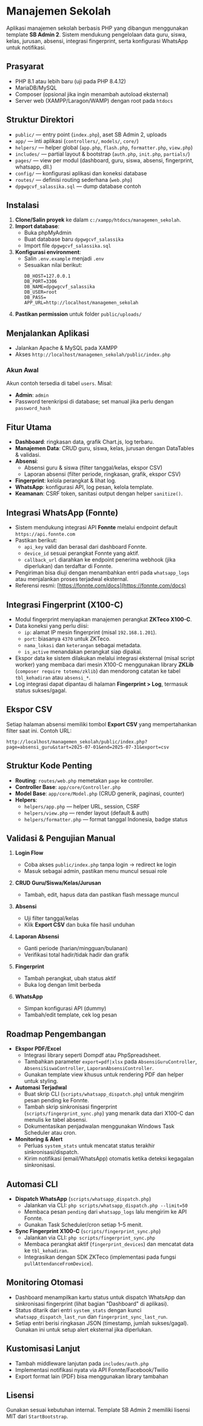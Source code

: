 # Manajemen Sekolah

Aplikasi manajemen sekolah berbasis PHP yang dibangun menggunakan template **SB Admin 2**. Sistem mendukung pengelolaan data guru, siswa, kelas, jurusan, absensi, integrasi fingerprint, serta konfigurasi WhatsApp untuk notifikasi.

## Prasyarat

- PHP 8.1 atau lebih baru (uji pada PHP 8.4.12)
- MariaDB/MySQL
- Composer (opsional jika ingin menambah autoload eksternal)
- Server web (XAMPP/Laragon/WAMP) dengan root pada `htdocs`

## Struktur Direktori

- `public/` — entry point (`index.php`), aset SB Admin 2, uploads
- `app/` — inti aplikasi (`controllers/`, `models/`, `core/`)
- `helpers/` — helper global (`app.php`, `flash.php`, `formatter.php`, `view.php`)
- `includes/` — partial layout & bootstrap (`auth.php`, `init.php`, `partials/`)
- `pages/` — view per modul (dashboard, guru, siswa, absensi, fingerprint, whatsapp, dll.)
- `config/` — konfigurasi aplikasi dan koneksi database
- `routes/` — definisi routing sederhana (`web.php`)
- `dpgwgcvf_salassika.sql` — dump database contoh

## Instalasi

1. **Clone/Salin proyek** ke dalam `c:/xampp/htdocs/managemen_sekolah`.
2. **Import database**:
   - Buka phpMyAdmin
   - Buat database baru `dpgwgcvf_salassika`
   - Import file `dpgwgcvf_salassika.sql`
3. **Konfigurasi environment**:
   - Salin `.env.example` menjadi `.env`
   - Sesuaikan nilai berikut:
     ```env
     DB_HOST=127.0.0.1
     DB_PORT=3306
     DB_NAME=dpgwgcvf_salassika
     DB_USER=root
     DB_PASS=
     APP_URL=http://localhost/managemen_sekolah
     ```
4. **Pastikan permission** untuk folder `public/uploads/`

## Menjalankan Aplikasi

- Jalankan Apache & MySQL pada XAMPP
- Akses `http://localhost/managemen_sekolah/public/index.php`

### Akun Awal

Akun contoh tersedia di tabel `users`. Misal:

- **Admin**: `admin`
- Password terenkripsi di database; set manual jika perlu dengan `password_hash`

## Fitur Utama

- **Dashboard**: ringkasan data, grafik Chart.js, log terbaru.
- **Manajemen Data**: CRUD guru, siswa, kelas, jurusan dengan DataTables & validasi.
- **Absensi**:
  - Absensi guru & siswa (filter tanggal/kelas, ekspor CSV)
  - Laporan absensi (filter periode, ringkasan, grafik, ekspor CSV)
- **Fingerprint**: kelola perangkat & lihat log.
- **WhatsApp**: konfigurasi API, log pesan, kelola template.
- **Keamanan**: CSRF token, sanitasi output dengan helper `sanitize()`.

## Integrasi WhatsApp (Fonnte)

- Sistem mendukung integrasi API **Fonnte** melalui endpoint default `https://api.fonnte.com`
- Pastikan berikut:
  - `api_key` valid dan berasal dari dashboard Fonnte.
  - `device_id` sesuai perangkat Fonnte yang aktif.
  - `callback_url` diarahkan ke endpoint penerima webhook (jika diperlukan) dan terdaftar di Fonnte.
- Pengiriman bisa diuji dengan menambahkan entri pada `whatsapp_logs` atau menjalankan proses terjadwal eksternal.
- Referensi resmi: [https://fonnte.com/docs](https://fonnte.com/docs)

## Integrasi Fingerprint (X100-C)

- Modul fingerprint menyiapkan manajemen perangkat **ZKTeco X100-C**.
- Data koneksi yang perlu diisi:
  - `ip`: alamat IP mesin fingerprint (misal `192.168.1.201`).
  - `port`: biasanya `4370` untuk ZKTeco.
  - `nama_lokasi` dan `keterangan` sebagai metadata.
  - `is_active` menandakan perangkat siap dipakai.
- Ekspor data ke sistem dilakukan melalui integrasi eksternal (misal script worker) yang membaca dari mesin X100-C menggunakan library **ZKLib** (`composer require totemo/zklib`) dan mendorong catatan ke tabel `tbl_kehadiran` atau `absensi_*`.
- Log integrasi dapat dipantau di halaman **Fingerprint > Log**, termasuk status sukses/gagal.

## Ekspor CSV

Setiap halaman absensi memiliki tombol **Export CSV** yang mempertahankan filter saat ini. Contoh URL:

```
http://localhost/managemen_sekolah/public/index.php?page=absensi_guru&start=2025-07-01&end=2025-07-31&export=csv
```

## Struktur Kode Penting

- **Routing**: `routes/web.php` memetakan `page` ke controller.
- **Controller Base**: `app/core/Controller.php`
- **Model Base**: `app/core/Model.php` (CRUD generik, paginasi, counter)
- **Helpers**:
  - `helpers/app.php` — helper URL, session, CSRF
  - `helpers/view.php` — render layout (default & auth)
  - `helpers/formatter.php` — format tanggal Indonesia, badge status

## Validasi & Pengujian Manual

1. **Login Flow**
   - Coba akses `public/index.php` tanpa login → redirect ke login
   - Masuk sebagai admin, pastikan menu muncul sesuai role

2. **CRUD Guru/Siswa/Kelas/Jurusan**
   - Tambah, edit, hapus data dan pastikan flash message muncul

3. **Absensi**
   - Uji filter tanggal/kelas
   - Klik **Export CSV** dan buka file hasil unduhan

4. **Laporan Absensi**
   - Ganti periode (harian/mingguan/bulanan)
   - Verifikasi total hadir/tidak hadir dan grafik

5. **Fingerprint**
   - Tambah perangkat, ubah status aktif
   - Buka log dengan limit berbeda

6. **WhatsApp**
   - Simpan konfigurasi API (dummy)
   - Tambah/edit template, cek log pesan

## Roadmap Pengembangan

- **Ekspor PDF/Excel**
  - Integrasi library seperti Dompdf atau PhpSpreadsheet.
  - Tambahkan parameter `export=pdf|xlsx` pada `AbsensiGuruController`, `AbsensiSiswaController`, `LaporanAbsensiController`.
  - Gunakan template view khusus untuk rendering PDF dan helper untuk styling.
- **Automasi Terjadwal**
  - Buat skrip CLI (`scripts/whatsapp_dispatch.php`) untuk mengirim pesan pending ke Fonnte.
  - Tambah skrip sinkronisasi fingerprint (`scripts/fingerprint_sync.php`) yang menarik data dari X100-C dan menulis ke tabel absensi.
  - Dokumentasikan penjadwalan menggunakan Windows Task Scheduler atau cron.
- **Monitoring & Alert**
  - Perluas `system_stats` untuk mencatat status terakhir sinkronisasi/dispatch.
  - Kirim notifikasi (email/WhatsApp) otomatis ketika deteksi kegagalan sinkronisasi.

## Automasi CLI

- **Dispatch WhatsApp** (`scripts/whatsapp_dispatch.php`)
  - Jalankan via CLI: `php scripts/whatsapp_dispatch.php --limit=50`
  - Membaca pesan `pending` dari `whatsapp_logs` lalu mengirim ke API Fonnte.
  - Gunakan Task Scheduler/cron setiap 1–5 menit.
- **Sync Fingerprint X100-C** (`scripts/fingerprint_sync.php`)
  - Jalankan via CLI: `php scripts/fingerprint_sync.php`
  - Membaca perangkat aktif (`fingerprint_devices`) dan mencatat data ke `tbl_kehadiran`.
  - Integrasikan dengan SDK ZKTeco (implementasi pada fungsi `pullAttendanceFromDevice`).

## Monitoring Otomasi

- Dashboard menampilkan kartu status untuk dispatch WhatsApp dan sinkronisasi fingerprint (lihat bagian "Dashboard" di aplikasi).
- Status ditarik dari entri `system_stats` dengan kunci `whatsapp_dispatch_last_run` dan `fingerprint_sync_last_run`.
- Setiap entri berisi ringkasan JSON (timestamp, jumlah sukses/gagal). Gunakan ini untuk setup alert eksternal jika diperlukan.

## Kustomisasi Lanjut

- Tambah middleware lanjutan pada `includes/auth.php`
- Implementasi notifikasi nyata via API Fonnte/Facebook/Twilio
- Export format lain (PDF) bisa menggunakan library tambahan

## Lisensi

Gunakan sesuai kebutuhan internal. Template SB Admin 2 memiliki lisensi MIT dari `StartBootstrap`.
